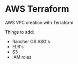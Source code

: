 # AWS Terraform
AWS VPC creation with Terraform 

Things to add:
 - Rancher OS ASG's
 - ELB's
 - S3
 - IAM roles

